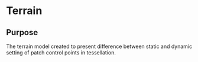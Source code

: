 # Terrain 

## Purpose

The terrain model created to present difference between static and dynamic setting of patch control points in tessellation.
